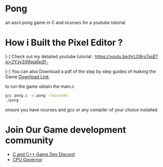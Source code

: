 # Pong
an ascii pong game in C and ncurses for a youtube tutorial
# How i Built the Pixel Editor ?
[-] Check out my detailed youtube tutorial :
https://youtu.be/hrLO8rs7asE?si=2YJy33tfpja5pSf-

[-] You can also Download a pdf of the step by step guides of making the Game
[Download Link](https://drive.google.com/file/d/14rdyuaZlfY9xJX1MhjAZcGbEbW-lWoIA/view?usp=drive_link)

to run the game obtain the main.c
```bash
gcc pong.c -o pong -lncurses
./pong
```
ensure you have ncurses and gcc or any compiler of your choice installed

# Join Our Game development community
* [C and C++ Game Dev Discord](https://discord.gg/ANy5Sr7wt2)
* [CPU Governor](https://discord.gg/QM97pDZHtY)
